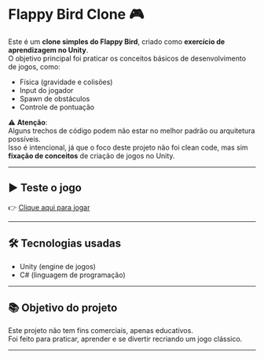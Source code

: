 # Flappy Bird Clone 🎮

Este é um **clone simples do Flappy Bird**, criado como **exercício de aprendizagem no Unity**.  
O objetivo principal foi praticar os conceitos básicos de desenvolvimento de jogos, como:
- Física (gravidade e colisões)  
- Input do jogador  
- Spawn de obstáculos  
- Controle de pontuação  

⚠️ **Atenção**:  
Alguns trechos de código podem não estar no melhor padrão ou arquitetura possíveis.  
Isso é intencional, já que o foco deste projeto não foi clean code, mas sim **fixação de conceitos** de criação de jogos no Unity.  

---

## ▶️ Teste o jogo
👉 [Clique aqui para jogar](https://play.unity.com/en/games/dcad8d9e-a154-4eee-b907-9365cdf1b312/minimal-flappy-bird)  

---

## 🛠️ Tecnologias usadas
- Unity (engine de jogos)  
- C# (linguagem de programação)  

---

## 📚 Objetivo do projeto
Este projeto não tem fins comerciais, apenas educativos.  
Foi feito para praticar, aprender e se divertir recriando um jogo clássico.  

---
